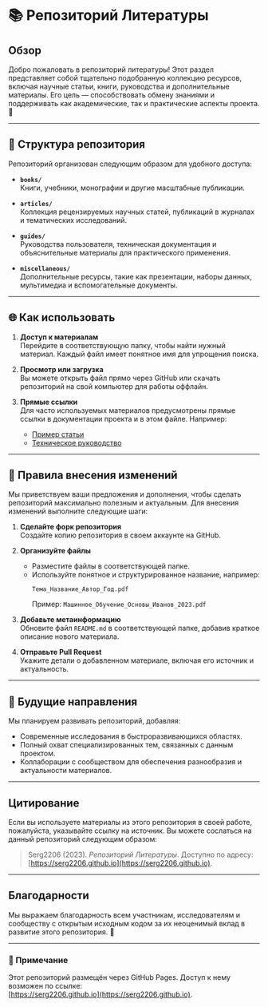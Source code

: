 # 📚 Репозиторий Литературы

## Обзор
Добро пожаловать в репозиторий литературы! Этот раздел представляет собой тщательно подобранную коллекцию ресурсов, включая научные статьи, книги, руководства и дополнительные материалы. Его цель — способствовать обмену знаниями и поддерживать как академические, так и практические аспекты проекта. 🚀

---

## 📂 Структура репозитория

Репозиторий организован следующим образом для удобного доступа:

- **`books/`**  
  Книги, учебники, монографии и другие масштабные публикации.

- **`articles/`**  
  Коллекция рецензируемых научных статей, публикаций в журналах и тематических исследований.

- **`guides/`**  
  Руководства пользователя, техническая документация и объяснительные материалы для практического применения.

- **`miscellaneous/`**  
  Дополнительные ресурсы, такие как презентации, наборы данных, мультимедиа и вспомогательные документы.

---

## 🌐 Как использовать

1. **Доступ к материалам**  
   Перейдите в соответствующую папку, чтобы найти нужный материал. Каждый файл имеет понятное имя для упрощения поиска.

2. **Просмотр или загрузка**  
   Вы можете открыть файл прямо через GitHub или скачать репозиторий на свой компьютер для работы оффлайн.

3. **Прямые ссылки**  
   Для часто используемых материалов предусмотрены прямые ссылки в документации проекта и в этом файле. Например:  
   - [Пример статьи](literature/articles/example_article.pdf)  
   - [Техническое руководство](literature/guides/technical_guide.pdf)

---

## 🔄 Правила внесения изменений

Мы приветствуем ваши предложения и дополнения, чтобы сделать репозиторий максимально полезным и актуальным. Для внесения изменений выполните следующие шаги:  

1. **Сделайте форк репозитория**  
   Создайте копию репозитория в своем аккаунте на GitHub.

2. **Организуйте файлы**  
   - Разместите файлы в соответствующей папке.  
   - Используйте понятное и структурированное название, например:  
     ```
     Тема_Название_Автор_Год.pdf  
     ```
     Пример: `Машинное_Обучение_Основы_Иванов_2023.pdf`

3. **Добавьте метаинформацию**  
   Обновите файл `README.md` в соответствующей папке, добавив краткое описание нового материала.

4. **Отправьте Pull Request**  
   Укажите детали о добавленном материале, включая его источник и актуальность.

---

## 🚀 Будущие направления

Мы планируем развивать репозиторий, добавляя:  
- Современные исследования в быстроразвивающихся областях.  
- Полный охват специализированных тем, связанных с данным проектом.  
- Коллаборации с сообществом для обеспечения разнообразия и актуальности материалов.  

---

## Цитирование

Если вы используете материалы из этого репозитория в своей работе, пожалуйста, указывайте ссылку на источник. Вы можете сослаться на данный репозиторий следующим образом:  

> Serg2206 (2023). *Репозиторий Литературы*. Доступно по адресу: [https://serg2206.github.io](https://serg2206.github.io).  

---

## Благодарности

Мы выражаем благодарность всем участникам, исследователям и сообществу с открытым исходным кодом за их неоценимый вклад в развитие этого репозитория. 🙏  

---

### 📌 Примечание  
Этот репозиторий размещён через GitHub Pages. Доступ к нему возможен по ссылке:  
[https://serg2206.github.io](https://serg2206.github.io).  

